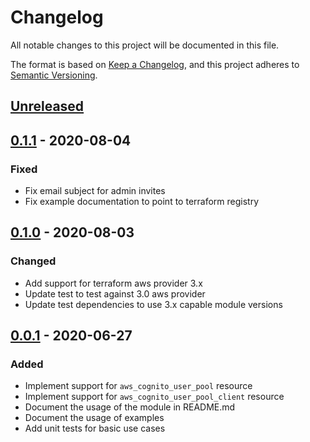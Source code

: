 # Changelog
All notable changes to this project will be documented in this file.

The format is based on [Keep a Changelog](https://keepachangelog.com/en/1.0.0/),
and this project adheres to [Semantic Versioning](https://semver.org/spec/v2.0.0.html).

## [Unreleased]

## [0.1.1] - 2020-08-04
### Fixed
- Fix email subject for admin invites
- Fix example documentation to point to terraform registry

## [0.1.0] - 2020-08-03
### Changed
- Add support for terraform aws provider 3.x
- Update test to test against 3.0 aws provider
- Update test dependencies to use 3.x capable module versions

## [0.0.1] - 2020-06-27
### Added
- Implement support for `aws_cognito_user_pool` resource
- Implement support for `aws_cognito_user_pool_client` resource
- Document the usage of the module in README.md
- Document the usage of examples
- Add unit tests for basic use cases

<!-- markdown-link-check-disable -->
[Unreleased]: https://github.com/mineiros-io/terraform-aws-cognito-user-pool/compare/v0.1.1...HEAD
[0.1.1]: https://github.com/mineiros-io/terraform-aws-cognito-user-pool/compare/v0.1.0...v0.1.1
<!-- markdown-link-check-enable -->
[0.1.0]: https://github.com/mineiros-io/terraform-aws-cognito-user-pool/compare/v0.0.1...v0.1.0
[0.0.1]: https://github.com/mineiros-io/terraform-aws-cognito-user-pool/releases/tag/v0.0.1
